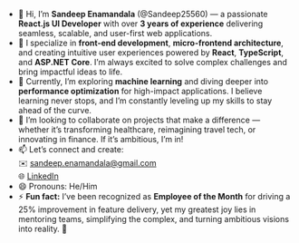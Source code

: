 - 👋 Hi, I’m **Sandeep Enamandala** (@Sandeep25560) — a passionate **React.js UI Developer** with over **3 years of experience** delivering seamless, scalable, and user-first web applications.  
- 👀 I specialize in **front-end development**, **micro-frontend architecture**, and creating intuitive user experiences powered by **React**, **TypeScript**, and **ASP.NET Core**. I’m always excited to solve complex challenges and bring impactful ideas to life.  
- 🌱 Currently, I’m exploring **machine learning** and diving deeper into **performance optimization** for high-impact applications. I believe learning never stops, and I’m constantly leveling up my skills to stay ahead of the curve.  
- 💞️ I’m looking to collaborate on projects that make a difference — whether it’s transforming healthcare, reimagining travel tech, or innovating in finance. If it’s ambitious, I’m in!  
- 📫 Let’s connect and create:  
  ✉️ [sandeep.enamandala@gmail.com](mailto:sandeep.enamandala@gmail.com)  
  🌐 [LinkedIn](https://www.linkedin.com/in/enamandala/)  
- 😄 Pronouns: He/Him  
- ⚡ **Fun fact:** I’ve been recognized as **Employee of the Month** for driving a 25% improvement in feature delivery, yet my greatest joy lies in mentoring teams, simplifying the complex, and turning ambitious visions into reality. 🌟
